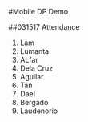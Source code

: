#Mobile DP Demo

##031517 Attendance
1. Lam
2. Lumanta
3. ALfar
4. Dela Cruz
5. Aguilar
6. Tan
7. Dael
8. Bergado
9. Laudenorio
